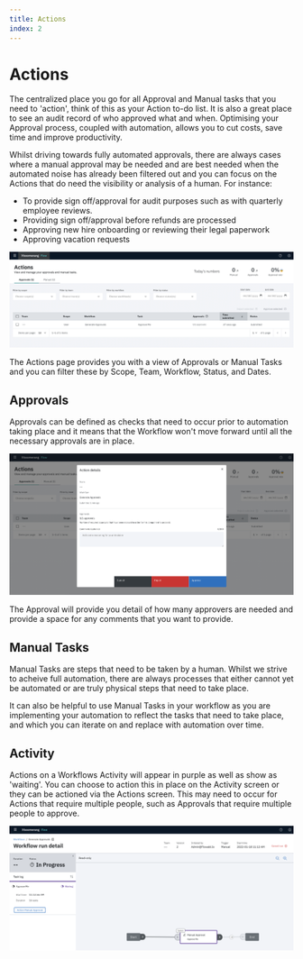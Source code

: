 ```yaml
---
title: Actions
index: 2
---
```


# Actions

The centralized place you go for all Approval and Manual tasks that you need to 'action', think of this as your Action to-do list. It is also a great place to see an audit record of who approved what and when.  Optimising your Approval process, coupled with automation, allows you to cut costs, save time and improve productivity. 

Whilst driving towards fully automated approvals, there are always cases where a manual approval may be needed and are best needed when the automated noise has already been filtered out and you can focus on the Actions that do need the visibility or analysis of a human. For instance:
- To provide sign off/approval for audit purposes such as with quarterly employee reviews.
- Providing sign off/approval before refunds are processed
- Approving new hire onboarding or reviewing their legal paperwork
- Approving vacation requests

![Actions](./assets/img/actions-home.png)

The Actions page provides you with a view of Approvals or Manual Tasks and you can filter these by Scope, Team, Workflow, Status, and Dates.

## Approvals

Approvals can be defined as checks that need to occur prior to automation taking place and it means that the Workflow won't move forward until all the necessary approvals are in place.

![Actions](./assets/img/actions-approval-detail.png)

The Approval will provide you detail of how many approvers are needed and provide a space for any comments that you want to provide.

## Manual Tasks

Manual Tasks are steps that need to be taken by a human. Whilst we strive to acheive full automation, there are always processes that either cannot yet be automated or are truly physical steps that need to take place.

It can also be helpful to use Manual Tasks in your workflow as you are implementing your automation to reflect the tasks that need to take place, and which you can iterate on and replace with automation over time.

## Activity

Actions on a Workflows Activity will appear in purple as well as show as 'waiting'. You can choose to action this in place on the Activity screen or they can be actioned via the Actions screen. This may need to occur for Actions that require multiple people, such as Approvals that require multiple people to approve.

![Actions Activity](./assets/img/actions-approvals-activity.png)